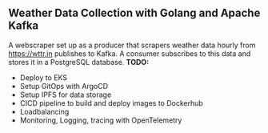 ## Weather Data Collection with Golang and Apache Kafka
A webscraper set up as a producer that scrapers weather data hourly from https://wttr.in publishes to Kafka. A consumer subscribes to this data and stores it in a PostgreSQL database.
**TODO:**
- Deploy to EKS
- Setup GitOps with ArgoCD
- Setup IPFS for data storage
- CICD pipeline to build and deploy images to Dockerhub
- Loadbalancing
- Monitoring, Logging, tracing with OpenTelemetry
